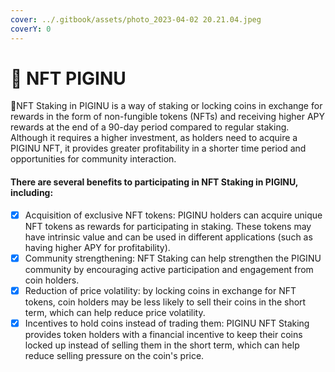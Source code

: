 ```yaml
---
cover: ../.gitbook/assets/photo_2023-04-02 20.21.04.jpeg
coverY: 0
---
```


# 🐽 NFT PIGINU

🐷NFT Staking in PIGINU is a way of staking or locking coins in exchange for rewards in the form of non-fungible tokens (NFTs) and receiving higher APY rewards at the end of a 90-day period compared to regular staking. Although it requires a higher investment, as holders need to acquire a PIGINU NFT, it provides greater profitability in a shorter time period and opportunities for community interaction.

#### There are several benefits to participating in NFT Staking in PIGINU, including:

* [x] Acquisition of exclusive NFT tokens: PIGINU holders can acquire unique NFT tokens as rewards for participating in staking. These tokens may have intrinsic value and can be used in different applications (such as having higher APY for profitability).
* [x] Community strengthening: NFT Staking can help strengthen the PIGINU community by encouraging active participation and engagement from coin holders.
* [x] Reduction of price volatility: by locking coins in exchange for NFT tokens, coin holders may be less likely to sell their coins in the short term, which can help reduce price volatility.
* [x] Incentives to hold coins instead of trading them: PIGINU NFT Staking provides token holders with a financial incentive to keep their coins locked up instead of selling them in the short term, which can help reduce selling pressure on the coin's price.
